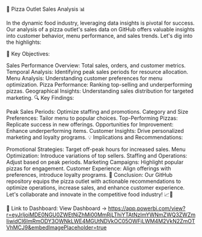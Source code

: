 🍕 Pizza Outlet Sales Analysis 📊

In the dynamic food industry, leveraging data insights is pivotal for success. Our analysis of a pizza outlet's sales data on GitHub offers valuable insights into customer behavior, menu performance, and sales trends. Let's dig into the highlights:

🎯 Key Objectives:

Sales Performance Overview: Total sales, orders, and customer metrics.
Temporal Analysis: Identifying peak sales periods for resource allocation.
Menu Analysis: Understanding customer preferences for menu optimization.
Pizza Performance: Ranking top-selling and underperforming pizzas.
Geographical Insights: Understanding sales distribution for targeted marketing.
🔍 Key Findings:

Peak Sales Periods: Optimize staffing and promotions.
Category and Size Preferences: Tailor menu to popular choices.
Top-Performing Pizzas: Replicate success in new offerings.
Opportunities for Improvement: Enhance underperforming items.
Customer Insights: Drive personalized marketing and loyalty programs.
💡 Implications and Recommendations:

Promotional Strategies: Target off-peak hours for increased sales.
Menu Optimization: Introduce variations of top sellers.
Staffing and Operations: Adjust based on peak periods.
Marketing Campaigns: Highlight popular pizzas for engagement.
Customer Experience: Align offerings with preferences, introduce loyalty programs.
🚀 Conclusion: Our GitHub repository equips the pizza outlet with actionable recommendations to optimize operations, increase sales, and enhance customer experience. Let's collaborate and innovate in the competitive food industry! 📈💪

🔗 Link to Dashboard: View Dashboard -> https://app.powerbi.com/view?r=eyJrIjoiMDE0NGU0ZWEtNjZhMi00MmRjLThiYTAtNzlmYWNmZWQ3ZWZmIiwidCI6ImRmODY3OWNkLWE4MGUtNDVkOC05OWFjLWM4M2VkN2ZmOTVhMCJ9&embedImagePlaceholder=true
